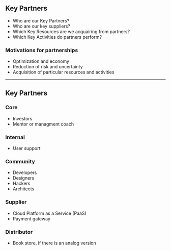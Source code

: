 Key Partners
------------

+ Who are our Key Partners?
+ Who are our key suppliers?
+ Which Key Resources are we acquairing from partners?
+ Which Key Activities do partners perform?

### Motivations for partnerships

+ Optimization and economy
+ Reduction of risk and uncertainty
+ Acquisition of particular resources and activities

*  *  *  *  *  *  *  *  *  *  *  *  *  *  *  *  *  *  *  *

Key Partners
------------

### Core

+ Investors
+ Mentor or managment coach

### Internal

+ User support

### Community

+ Developers
+ Designers
+ Hackers
+ Architects

### Supplier

+ Cloud Platform as a Service (PaaS)
+ Payment gateway

### Distributor

+ Book store, if there is an analog version

